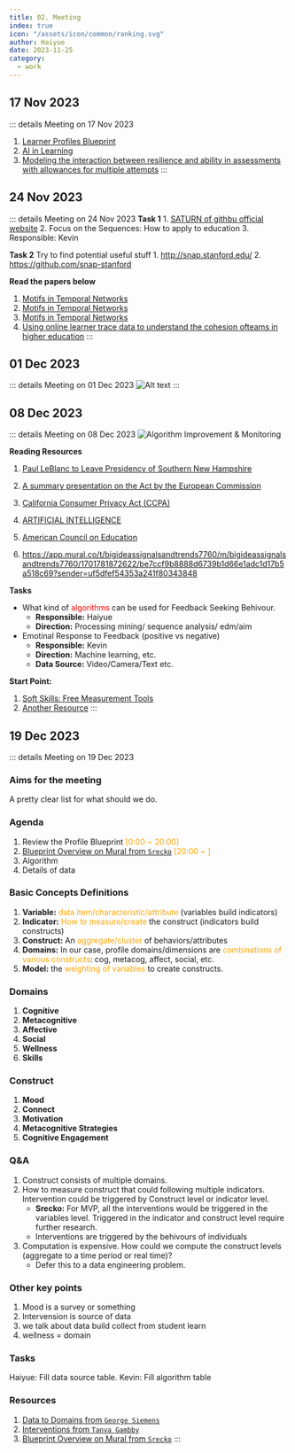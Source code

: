 ```yaml
---
title: 02. Meeting
index: true
icon: "/assets/icon/common/ranking.svg"
author: Haiyue
date: 2023-11-25
category:
  - work
---
```

## 17 Nov 2023
::: details Meeting on 17 Nov 2023
1. [Learner Profiles Blueprint](https://docs.google.com/document/d/1BKK6A0hcB1bZBqqjCLAMJGBt-uVM_doGtygqOFEiJpo/edit#bookmark=id.q2ct4ahs6o4v)
2. [AI in Learning](https://docs.google.com/document/d/1iQtePmaPlxWyzu74FufZM-hzccINoV-Ul8qGHoB5TsM/edit#heading=h.s0u5yyd4yuo7)
3. [Modeling the interaction between resilience and ability in assessments with allowances for multiple attempts](https://www.sciencedirect.com/science/article/abs/pii/S0747563221001709?via%3Dihub)
:::

## 24 Nov 2023
::: details Meeting on 24 Nov 2023
**Task 1**
    1. [SATURN of githbu official website](https://github.com/snap-stanford/SATURN)
    2. Focus on the Sequences: How to apply to education
    3. Responsible: Kevin

**Task 2**
    Try to find potential useful stuff
    1. http://snap.stanford.edu/
    2. https://github.com/snap-stanford

**Read the papers below**
1. [Motifs in Temporal Networks](https://arxiv.org/abs/1612.09259)
2. [Motifs in Temporal Networks](https://arbenson.github.io/posters/temporal-motifs-wsdm-2017-poster.pdf)
3. [Motifs in Temporal Networks](https://cs.stanford.edu/people/jure/pubs/motifs-wsdm17.pdf)
4. [Using online learner trace data to understand the cohesion ofteams in higher education](https://onlinelibrary.wiley.com/doi/epdf/10.1111/jcal.12829)
:::

## 01 Dec 2023
::: details Meeting on 01 Dec 2023
![Alt text](/data/work/hs/data_process.png)
:::

## 08 Dec 2023
::: details Meeting on 08 Dec 2023
![Algorithm Improvement & Monitoring](/data/work/hs/AIM.png)

**Reading Resources**
01. [Paul LeBlanc to Leave Presidency of Southern New Hampshire](https://www.insidehighered.com/news/governance/executive-leadership/2023/12/06/paul-leblanc-leave-presidency-southern-new)

02. [A summary presentation on the Act by the European Commission](https://artificialintelligenceact.eu/the-act/)
03. [California Consumer Privacy Act (CCPA)](https://oag.ca.gov/privacy/ccpa)
04. [ARTIFICIAL INTELLIGENCE](https://www.nist.gov/artificial-intelligence)
05. [American Council on Education](https://www.acenet.edu/Pages/default.aspx)
06. https://app.mural.co/t/bigideassignalsandtrends7760/m/bigideassignalsandtrends7760/1701781872622/be7ccf9b8888d6739b1d66e1adc1d17b5a518c69?sender=uf5dfef54353a241f80343848

**Tasks**
* What kind of <span style="color:red">algorithms</span> can be used for Feedback Seeking Behivour.
    * **Responsible:** Haiyue
    * **Direction:** Processing mining/ sequence analysis/ edm/aim
* Emotinal Response to Feedback (positive vs negative)
    * **Responsible:** Kevin
    * **Direction:** Machine learning, etc. 
    * **Data Source:** Video/Camera/Text etc.

**Start Point:**
1. [Soft Skills: Free Measurement Tools](https://docs.google.com/document/d/1ydSWkj23Y7Civ3CKMUlsbMQJyKW8brjkzqX8_nJmV44/edit)
2. [Another Resource](https://docs.google.com/presentation/d/1mm0cMiK-rmyd3Ado04aeROAQpxpMXVwJ73ydTvbdKxo/edit#slide=id.p)
:::



## 19 Dec 2023
::: details Meeting on 19 Dec 2023
### Aims for the meeting
A pretty clear list for what should we do.

### Agenda
1. Review the Profile Blueprint <span style="color:orange">[0:00 ~ 20:00]</span>
2. [Blueprint Overview on Mural from `Srecko`](https://app.mural.co/t/bigideassignalsandtrends7760/m/bigideassignalsandtrends7760/1701781872622/be7ccf9b8888d6739b1d66e1adc1d17b5a518c69?sender=u724631008138a5a67fce1859) <span style="color:orange">[20:00 ~ ]</span>
3. Algorithm
4. Details of data

### Basic Concepts Definitions
1. **Variable:** <span style="color:orange">data item/characteristic/attribute</span> (variables build indicators)
2. **Indicator:** <span style="color:orange">How to measure/create</span> the construct (indicators build constructs)
3. **Construct:** An <span style="color:orange">aggregate/cluster</span> of behaviors/attributes
4. **Domains:** In our case, profile domains/dimensions are <span style="color:orange">combinations of various constructs</span>: cog, metacog, affect, social, etc.
5. **Model:** the <span style="color:orange">weighting of variables</span> to create constructs.

### Domains
1. **Cognitive**
2. **Metacognitive**
3. **Affective**
4. **Social**
5. **Wellness**
6. **Skills**

### Construct
1. **Mood**
2. **Connect**
3. **Motivation**
4. **Metacognitive Strategies**
5. **Cognitive Engagement**

### Q&A 
1. Construct consists of multiple domains.
2. How to measure construct that could following multiple indicators. Intervention could be triggered by Construct level or indicator level.
    * **Srecko:** For MVP, all the interventions would be triggered in the variables level. Triggered in the indicator and construct level require further research.
    * Interventions are triggered by the behivours of individuals
4. Computation is expensive. How could we compute the construct levels (aggregate to a time period or real time)?
    * Defer this to a data engineering problem.
### Other key points
1. Mood is a survey or something 
2. Intervension is source of data
3. we talk about data build collect from student learn
4. wellness = domain

### Tasks
Haiyue: Fill data source table. 
Kevin: Fill algorithm table

### Resources
01. [Data to Domains from `George Siemens`](https://docs.google.com/document/d/16ikXduPE-hw8xQbjxQoW1YduMMdihqFaRSZwxOD8TB4/edit)
01. [Interventions from `Tanya Gambby`](https://lucid.app/lucidchart/0111b0ec-ad1d-4bd8-8f83-68efc96b6b46/edit?invitationId=inv_95ade764-2b83-4960-88b2-1163e471ea1d&page=ZSETDowXH7IZ#)
01. [Blueprint Overview on Mural from `Srecko`](https://app.mural.co/t/bigideassignalsandtrends7760/m/bigideassignalsandtrends7760/1701781872622/be7ccf9b8888d6739b1d66e1adc1d17b5a518c69?sender=u724631008138a5a67fce1859)
:::

